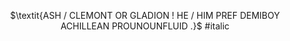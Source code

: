 <p align="center">
  $\textit{ASH / CLEMONT OR GLADION !   HE / HIM PREF   DEMIBOY ACHILLEAN PROUNOUNFLUID .}$ #italic   
</p>

